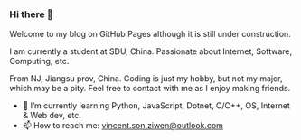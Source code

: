 ### Hi there 👋

Welcome to my blog on GitHub Pages although it is still under construction.

I am currently a student at SDU, China. Passionate about Internet, Software, Computing, etc.

From NJ, Jiangsu prov, China. Coding is just my hobby, but not my major, which may be a pity. Feel free to contact with me as I enjoy making friends.

- 🌱 I’m currently learning Python, JavaScript, Dotnet, C/C++, OS, Internet & Web dev, etc.
- 📫 How to reach me: vincent.son.ziwen@outlook.com
